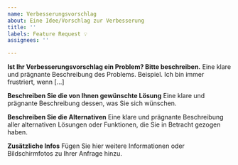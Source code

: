 ```yaml
---
name: Verbesserungsvorschlag
about: Eine Idee/Vorschlag zur Verbesserung
title: ''
labels: Feature Request 💡
assignees: ''

---
```


**Ist Ihr Verbesserungsvorschlag ein Problem? Bitte beschreiben.**
Eine klare und prägnante Beschreibung des Problems. Beispiel. Ich bin immer frustriert, wenn [...]

**Beschreiben Sie die von Ihnen gewünschte Lösung**
Eine klare und prägnante Beschreibung dessen, was Sie sich wünschen.

**Beschreiben Sie die Alternativen**
Eine klare und prägnante Beschreibung aller alternativen Lösungen oder Funktionen, die Sie in Betracht gezogen haben.

**Zusätzliche Infos**
Fügen Sie hier weitere Informationen oder Bildschirmfotos zu Ihrer Anfrage hinzu.
